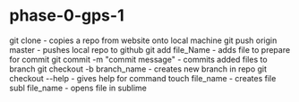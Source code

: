 # phase-0-gps-1

git clone <url> - copies a repo from website onto local machine
git push origin master - pushes local repo to github
git add file_Name - adds file to prepare for commit
git commit -m "commit message" - commits added files to branch
git checkout -b branch_name - creates new branch in repo
git checkout --help - gives help for command
touch file_name - creates file
subl file_name - opens file in sublime

